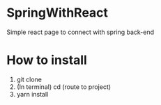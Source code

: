 # SpringWithReact
Simple react page to connect with spring back-end

# How to install
1. git clone <url>
2. (In terminal) cd (route to project)
3. yarn install
